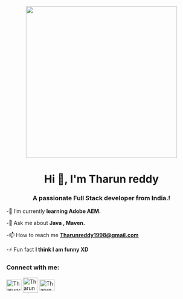 
<div align="center">
<img src="https://miro.medium.com/max/1020/1*IRGHmiGsa16stedQvIaZfw.gif" align="center" style="width:400" />
</div> 
<h1 align="center">Hi 👋, I'm Tharun reddy</h1>
<h3 align="center"> A passionate Full Stack developer from India.!</h3>


-🌱 I’m currently **learning  Adobe AEM.**

-💬 Ask me about  **Java , Maven.**

-📫 How to reach me **Tharunreddy1998@gmail.com**

-⚡ Fun fact **I think I am funny XD**

<h3 align="left">Connect with me:</h3>
<p align="left">
 <a href="https://twitter.com/THARUNREDDY1998" target="blank"><img align="center" src="https://cdn.jsdelivr.net/npm/simple-icons@3.0.1/icons/twitter.svg" alt="Tharunreddy01" height="30" width="40" /></a> 
<a href="https://linkedin.com/in/tharun-chinthalapudi-702b93157" target="blank"><img align="center" src="https://cdn.jsdelivr.net/npm/simple-icons@3.0.1/icons/linkedin.svg" alt="Tharun reddy01 height="30" width="40" /></a>
<a href="https://www.instagram.com/tharunreddy_chinthalapudi/" target="blank"><img align="center" src="https://cdn.jsdelivr.net/npm/simple-icons@3.0.1/icons/instagram.svg" alt="Tharun reddy01" height="30" width="40" /></a>


